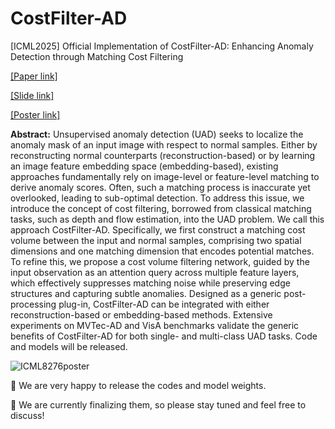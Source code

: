 # CostFilter-AD
[ICML2025] Official Implementation of CostFilter-AD: Enhancing Anomaly Detection through Matching Cost Filtering

[[Paper link]](https://arxiv.org/abs/2505.01476)

[[Slide link]](https://github.com/ZHE-SAPI/CostFilter-AD/blob/main/CostFilter-AD_slide_ICML2025.pdf)

[[Poster link]](https://github.com/ZHE-SAPI/CostFilter-AD/blob/main/CostFilter-AD_poster_ICML2025.pdf)

**Abstract:** Unsupervised anomaly detection (UAD) seeks to localize the anomaly mask of an input image with respect to normal samples.
Either by reconstructing normal counterparts (reconstruction-based) or by learning an image feature embedding space (embedding-based), existing approaches fundamentally rely on image-level or feature-level matching to derive anomaly scores. Often, such a matching process is inaccurate yet overlooked, leading to sub-optimal detection. To address this issue, we introduce the concept of cost filtering, borrowed from classical matching tasks, such as depth and flow estimation, into the UAD problem. We call this approach CostFilter-AD. 
Specifically, we first construct a matching cost volume between the input and normal samples, comprising two spatial dimensions and one matching dimension that encodes potential matches. To refine this, we propose a cost volume filtering network, guided by the input observation as an attention query across multiple feature layers, which effectively suppresses matching noise while preserving edge structures and capturing subtle anomalies.
Designed as a generic post-processing plug-in,
CostFilter-AD can be integrated with either reconstruction-based or embedding-based methods.
Extensive experiments on MVTec-AD and VisA benchmarks validate the generic benefits of CostFilter-AD for both single- and multi-class UAD tasks. Code and models will be released.



![ICML8276poster](https://github.com/user-attachments/assets/89ee19e0-f2d3-44ae-9e18-12fa78514414)

🚀 We are very happy to release the codes and model weights. 

💬 We are currently finalizing them, so please stay tuned and feel free to discuss! 

